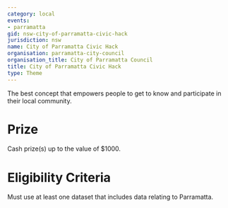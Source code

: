 ```yaml
---
category: local
events:
- parramatta
gid: nsw-city-of-parramatta-civic-hack
jurisdiction: nsw
name: City of Parramatta Civic Hack
organisation: parramatta-city-council
organisation_title: City of Parramatta Council
title: City of Parramatta Civic Hack
type: Theme
---
```


The best concept that empowers people to get to know and participate in their local community.

# Prize
Cash prize(s) up to the value of $1000.

# Eligibility Criteria
Must use at least one dataset that includes data relating to Parramatta.
